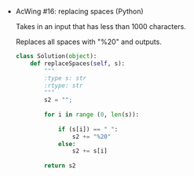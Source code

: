 -   AcWing #16: replacing spaces (Python)
    
    Takes in an input that has less than 1000 characters.
    
    Replaces all spaces with "%20" and outputs.
    
    ```python
    class Solution(object):
        def replaceSpaces(self, s):
            """
            :type s: str
            :rtype: str
            """
            s2 = "";
            
            for i in range (0, len(s)):
                
                if (s[i]) == " ":
                    s2 += "%20"
                else:
                    s2 += s[i]
                
            return s2
    ```